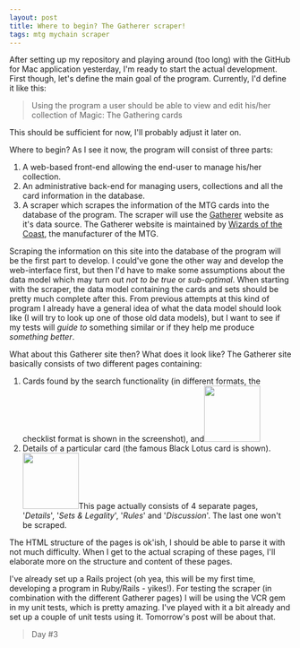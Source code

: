 ```yaml
---
layout: post
title: Where to begin? The Gatherer scraper!
tags: mtg mychain scraper
---
```

<div>After setting up my repository and playing around (too long) with the GitHub  for Mac application yesterday, I'm ready to start the actual  development. First though, let's define the main goal of the  program. Currently, I'd define it like this: <em>&nbsp;</em></div>
<div>
<blockquote>Using the program a user  should be able to view and edit his/her collection of Magic: The  Gathering cards</blockquote>
</div>
<div>This should be sufficient for now, I'll probably adjust  it later on.</div>
<p>Where to begin? As I see it now, the program will consist of three parts:</p>
<div><ol>
<li>A web-based front-end allowing the end-user to manage his/her collection.</li>
<li>An administrative back-end for managing users, collections and all the card information in the database.</li>
<li>A scraper which scrapes the information of the MTG cards into the  database of the program. The scraper will use the <a title="Gatherer" href="http://gatherer.wizards.com" target="_blank">Gatherer</a> website as  it's data source. The Gatherer website is maintained by <a title="Wizards of the Coast" href="http://www.wizards.com" target="_blank">Wizards of the  Coast</a>, the manufacturer of the MTG.&nbsp; </li>
</ol></div>
<div>Scraping the information on this site into the  database of the program will be the first part to develop. I could've gone the other way and develop the web-interface  first, but then I'd have to make some assumptions about the data model  which may turn out <em>not to be true</em> or <em>sub-optimal</em>. When starting with the scraper, the data  model containing the cards and sets should be pretty much complete after  this. From previous attempts  at this kind of program I already have a general idea of what the data  model should look like (I will try to look up one of those old data models), but I want to see if my tests will <em>guide to</em> something similar or if they help me produce <em>something better</em>.</div>
<p>What about this Gatherer site then? What does it look like? The Gatherer site basically consists of two different pages containing:</p>
<div><ol>
<li>Cards found by the search functionality (in different formats, the checklist format is shown in the screenshot), and<img class="posterous_plugin_object posterous_plugin_object_image" src="http://getfile8.posterous.com/getfile/files.posterous.com/temp-2011-08-11/FurvHFlDeesavGdgypziDtDHshtceHeptGqgshotrowfDgtAypitpcihodsj/Screen_Shot_2011-08-11_at_10.37.00_PM.png.thumb100.png?content_part=ajmcstblCFwDdIqpmqzy" alt="" width="100" height="100" /></li>
<li>Details of a particular card (the famous Black Lotus card is shown). <img class="posterous_plugin_object posterous_plugin_object_image" src="http://getfile1.posterous.com/getfile/files.posterous.com/temp-2011-08-11/GndskogctvdkwJgmfmAEddslhBDADlElDzrbwtjBFaihlCvzjxBvdncfwDig/Screen_Shot_2011-08-11_at_10.36.26_PM.png.thumb100.png?content_part=iuHwGnBvjdeEfAluEAue" alt="" width="100" height="100" />This page actually consists of 4 separate pages, '<em>Details</em>', '<em>Sets &amp; Legality</em>', '<em>Rules</em>' and '<em>Discussion</em>'. The last one won't be scraped.</li>
</ol></div>
<div>The HTML structure of the pages is ok'ish, I should be able to parse it with not much difficulty. When I get to the actual scraping of these pages, I'll elaborate more on the structure and content of these pages.</div>
<p>I've already set up a Rails project (oh yea, this will be my first time, developing a program in Ruby/Rails - yikes!). For testing the scraper (in combination with the different Gatherer pages) I will be using the VCR gem in my unit tests, which is pretty amazing. I've played with it a bit already and set up a couple of unit tests using it. Tomorrow's post will be about that.</p>
<blockquote>
<div>Day #3</div>
</blockquote>
